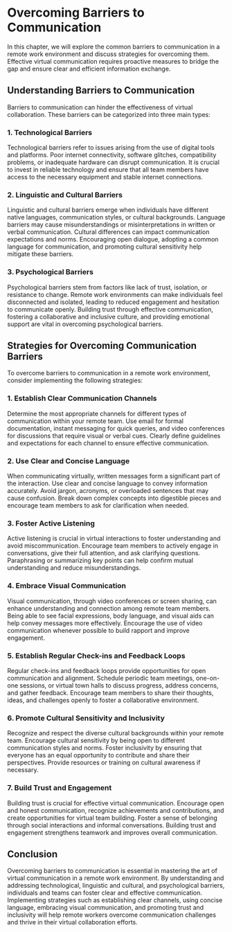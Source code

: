 # Overcoming Barriers to Communication

In this chapter, we will explore the common barriers to communication in a remote work environment and discuss strategies for overcoming them. Effective virtual communication requires proactive measures to bridge the gap and ensure clear and efficient information exchange.

## Understanding Barriers to Communication

Barriers to communication can hinder the effectiveness of virtual collaboration. These barriers can be categorized into three main types:

### 1\. Technological Barriers

Technological barriers refer to issues arising from the use of digital tools and platforms. Poor internet connectivity, software glitches, compatibility problems, or inadequate hardware can disrupt communication. It is crucial to invest in reliable technology and ensure that all team members have access to the necessary equipment and stable internet connections.

### 2\. Linguistic and Cultural Barriers

Linguistic and cultural barriers emerge when individuals have different native languages, communication styles, or cultural backgrounds. Language barriers may cause misunderstandings or misinterpretations in written or verbal communication. Cultural differences can impact communication expectations and norms. Encouraging open dialogue, adopting a common language for communication, and promoting cultural sensitivity help mitigate these barriers.

### 3\. Psychological Barriers

Psychological barriers stem from factors like lack of trust, isolation, or resistance to change. Remote work environments can make individuals feel disconnected and isolated, leading to reduced engagement and hesitation to communicate openly. Building trust through effective communication, fostering a collaborative and inclusive culture, and providing emotional support are vital in overcoming psychological barriers.

## Strategies for Overcoming Communication Barriers

To overcome barriers to communication in a remote work environment, consider implementing the following strategies:

### 1\. Establish Clear Communication Channels

Determine the most appropriate channels for different types of communication within your remote team. Use email for formal documentation, instant messaging for quick queries, and video conferences for discussions that require visual or verbal cues. Clearly define guidelines and expectations for each channel to ensure effective communication.

### 2\. Use Clear and Concise Language

When communicating virtually, written messages form a significant part of the interaction. Use clear and concise language to convey information accurately. Avoid jargon, acronyms, or overloaded sentences that may cause confusion. Break down complex concepts into digestible pieces and encourage team members to ask for clarification when needed.

### 3\. Foster Active Listening

Active listening is crucial in virtual interactions to foster understanding and avoid miscommunication. Encourage team members to actively engage in conversations, give their full attention, and ask clarifying questions. Paraphrasing or summarizing key points can help confirm mutual understanding and reduce misunderstandings.

### 4\. Embrace Visual Communication

Visual communication, through video conferences or screen sharing, can enhance understanding and connection among remote team members. Being able to see facial expressions, body language, and visual aids can help convey messages more effectively. Encourage the use of video communication whenever possible to build rapport and improve engagement.

### 5\. Establish Regular Check-ins and Feedback Loops

Regular check-ins and feedback loops provide opportunities for open communication and alignment. Schedule periodic team meetings, one-on-one sessions, or virtual town halls to discuss progress, address concerns, and gather feedback. Encourage team members to share their thoughts, ideas, and challenges openly to foster a collaborative environment.

### 6\. Promote Cultural Sensitivity and Inclusivity

Recognize and respect the diverse cultural backgrounds within your remote team. Encourage cultural sensitivity by being open to different communication styles and norms. Foster inclusivity by ensuring that everyone has an equal opportunity to contribute and share their perspectives. Provide resources or training on cultural awareness if necessary.

### 7\. Build Trust and Engagement

Building trust is crucial for effective virtual communication. Encourage open and honest communication, recognize achievements and contributions, and create opportunities for virtual team building. Foster a sense of belonging through social interactions and informal conversations. Building trust and engagement strengthens teamwork and improves overall communication.

## Conclusion

Overcoming barriers to communication is essential in mastering the art of virtual communication in a remote work environment. By understanding and addressing technological, linguistic and cultural, and psychological barriers, individuals and teams can foster clear and effective communication. Implementing strategies such as establishing clear channels, using concise language, embracing visual communication, and promoting trust and inclusivity will help remote workers overcome communication challenges and thrive in their virtual collaboration efforts.
